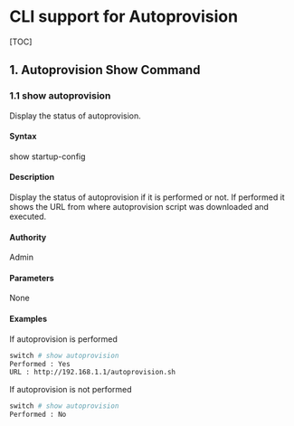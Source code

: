 # CLI support for Autoprovision

[TOC]

## 1. Autoprovision Show Command ##
### 1.1  show autoprovision
Display the status of autoprovision.
#### Syntax ####
show startup-config

#### Description ####
Display the status of autoprovision if it is performed or not. If performed it shows the URL from where autoprovision script was downloaded and executed.

#### Authority ####
Admin
#### Parameters ####

None

#### Examples ####
If autoprovision is performed
```bash
switch # show autoprovision
Performed : Yes
URL : http://192.168.1.1/autoprovision.sh
```
If autoprovision is not performed
```bash
switch # show autoprovision
Performed : No
```
